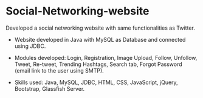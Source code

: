 # Social-Networking-website
Developed a social networking website with same functionalities as Twitter.

- Website developed in Java with MySQL as Database and connected using JDBC.
- Modules developed: Login, Registration, Image Upload, Follow, Unfollow, Tweet, Re-tweet, Trending Hashtags, Search tab, Forgot Password (email link to the user using SMTP).

- Skills used: Java, MySQL, JDBC, HTML, CSS, JavaScript, jQuery, Bootstrap, Glassfish Server.
